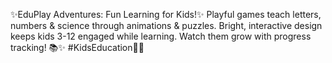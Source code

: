 ✨EduPlay Adventures: Fun Learning for Kids!✨ 
Playful games teach letters, numbers & science through animations & puzzles. 
Bright, interactive design keeps kids 3-12 engaged while learning. 
Watch them grow with progress tracking! 📚✨ 
#KidsEducation🌈✨
